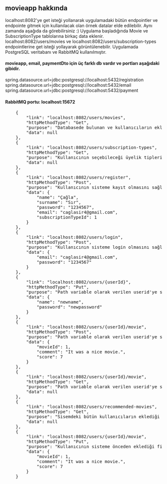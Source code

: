 ## movieapp hakkında

localhost:8082'ye get isteği yollanarak uygulamadaki bütün endpointler ve endpointe gitmek için kullanılacak olan örnek datalar elde edilebilir. 
Aynı zamanda aşağıda da görebilirsiniz :) Uygulama başladığında Movie ve SubscriptionType tablolarına birkaç data eklenir. localhost:8082/users/movies ve localhost:8082/users/subscription-types endpointlerine get isteği yollayarak görüntülenebilir.
Uygulamada PostgreSQL veritabanı ve RabbitMQ kullanılmıştır.

#### movieapp, email, paymentDto için üç farklı db vardır ve portları aşağıdaki gibidir.
spring.datasource.url=jdbc:postgresql://localhost:5432/registration
<br>spring.datasource.url=jdbc:postgresql://localhost:5432/email
<br>spring.datasource.url=jdbc:postgresql://localhost:5432/payment

#### RabbitMQ portu: localhost:15672


<pre>
    {
        "link": "localhost:8082/users/movies",
        "httpMethodType": "Get",
        "purpose": "Databasede bulunan ve kullanıcıların ekleyebileceği filmleri (Movie tablosu) getiren endpoint.",
        "data": null
    },
    {
        "link": "localhost:8082/users/subscription-types",
        "httpMethodType": "Get",
        "purpose": "Kullanıcının seçebileceği üyelik tiplerini (SubscriptionType tablosu) getiren endpoint.",
        "data": null
    },
    {
        "link": "localhost:8082/users/register",
        "httpMethodType": "Post",
        "purpose": "Kullanıcının sisteme kayıt olmasını sağlayan endpoint.",
        "data": {
            "name": "Çağla",
            "surname": "Sır",
            "password": "1234567",
            "email": "caglasir4@gmail.com",
            "subscriptionTypeId": 1
        }
    },
    {
        "link": "localhost:8082/users/login",
        "httpMethodType": "Post",
        "purpose": "Kullanıcının sisteme login olmasını sağlayan endpoint.",
        "data": {
            "email": "caglasir4@gmail.com",
            "password": "1234567"
        }
    },
    {
        "link": "localhost:8082/users/{userId}",
        "httpMethodType": "Put",
        "purpose": "Path variable olarak verilen userid'ye sahip kullanıcının ismini ve şifresini değiştirmesini sağlayan endpoint.",
        "data": {
            "name": "newname",
            "password": "newpassword"
        }
    },
    {
        "link": "localhost:8082/users/{userId}/movie",
        "httpMethodType": "Post",
        "purpose": "Path variable olarak verilen userid'ye sahip kullanıcının sisteme film eklemesini sağlayan endpoint.",
        "data": {
            "movieId": 1,
            "comment": "It was a nice movie.",
            "score": 7
        }
    },
    {
        "link": "localhost:8082/users/{userId}/movie",
        "httpMethodType": "Get",
        "purpose": "Path variable olarak verilen userid'ye sahip kullanıcının eklediği filmleri getiren endpoint.",
        "data": null
    },
    {
        "link": "localhost:8082/users/recommended-movies",
        "httpMethodType": "Get",
        "purpose": "Sisemdeki bütün kullanıcıların eklediği bütün filmleri getiren endpoint.",
        "data": null
    },
    {
        "link": "localhost:8082/users/{userId}/movie",
        "httpMethodType": "Put",
        "purpose": "Kullanıcının sisteme önceden eklediği filmin yorumunu ve puanını güncellemesini sağlar.",
        "data": {
            "movieId": 1,
            "comment": "It was a nice movie.",
            "score": 7
        }
    }</pre>